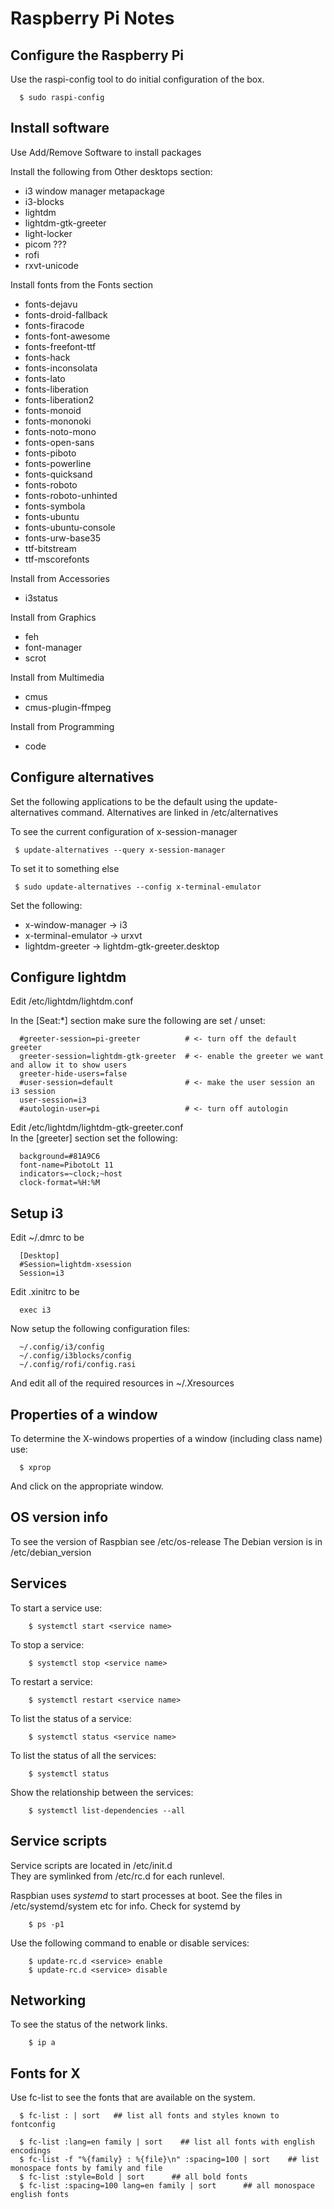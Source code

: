 Raspberry Pi Notes
==================

## Configure the Raspberry Pi ##

Use the raspi-config tool to do initial configuration of the box.
~~~
  $ sudo raspi-config
~~~

## Install software ##

Use Add/Remove Software to install packages

Install the following from Other desktops section:
 * i3 window manager metapackage
 * i3-blocks
 * lightdm
 * lightdm-gtk-greeter
 * light-locker
 * picom ???
 * rofi
 * rxvt-unicode

Install fonts from the Fonts section
 * fonts-dejavu
 * fonts-droid-fallback
 * fonts-firacode
 * fonts-font-awesome
 * fonts-freefont-ttf
 * fonts-hack
 * fonts-inconsolata
 * fonts-lato
 * fonts-liberation
 * fonts-liberation2
 * fonts-monoid
 * fonts-mononoki
 * fonts-noto-mono
 * fonts-open-sans
 * fonts-piboto
 * fonts-powerline
 * fonts-quicksand
 * fonts-roboto
 * fonts-roboto-unhinted
 * fonts-symbola
 * fonts-ubuntu
 * fonts-ubuntu-console
 * fonts-urw-base35
 * ttf-bitstream
 * ttf-mscorefonts

Install from Accessories
 * i3status

Install from Graphics
 * feh
 * font-manager
 * scrot

Install from Multimedia
 * cmus
 * cmus-plugin-ffmpeg

Install from Programming
 * code

## Configure alternatives ##

Set the following applications to be the default using the update-alternatives command.
Alternatives are linked in /etc/alternatives

To see the current configuration of x-session-manager
~~~
 $ update-alternatives --query x-session-manager
~~~

To set it to something else 
~~~
 $ sudo update-alternatives --config x-terminal-emulator
~~~

Set the following:
 * x-window-manager -> i3
 * x-terminal-emulator -> urxvt
 * lightdm-greeter -> lightdm-gtk-greeter.desktop

## Configure lightdm ##

Edit /etc/lightdm/lightdm.conf  

In the [Seat:*] section make sure the following are set / unset:
~~~
  #greeter-session=pi-greeter          # <- turn off the default greeter
  greeter-session=lightdm-gtk-greeter  # <- enable the greeter we want and allow it to show users
  greeter-hide-users=false
  #user-session=default                # <- make the user session an i3 session
  user-session=i3
  #autologin-user=pi                   # <- turn off autologin
~~~

Edit /etc/lightdm/lightdm-gtk-greeter.conf  
In the [greeter] section set the following:
~~~
  background=#81A9C6
  font-name=PibotoLt 11
  indicators=~clock;~host
  clock-format=%H:%M
~~~

## Setup i3 ##
Edit ~/.dmrc to be 
~~~
  [Desktop]
  #Session=lightdm-xsession
  Session=i3
~~~

Edit .xinitrc to be 
~~~
  exec i3
~~~

Now setup the following configuration files:
~~~
  ~/.config/i3/config 
  ~/.config/i3blocks/config 
  ~/.config/rofi/config.rasi 
~~~

And edit all of the required resources in ~/.Xresources

## Properties of a window ##

To determine the X-windows properties of a window (including class name) use:
~~~
  $ xprop
~~~

And click on the appropriate window.

## OS version info ##

To see the version of Raspbian see /etc/os-release
The Debian version is in /etc/debian_version 

## Services ##

To start a service use:
~~~
    $ systemctl start <service name>
~~~

To stop a service:
~~~
    $ systemctl stop <service name>
~~~

To restart a service:
~~~
    $ systemctl restart <service name>
~~~

To list the status of a service:
~~~
    $ systemctl status <service name>
~~~

To list the status of all the services:
~~~
    $ systemctl status
~~~

Show the relationship between the services:
~~~
    $ systemctl list-dependencies --all
~~~

## Service scripts ##

Service scripts are located in /etc/init.d  
They are symlinked from /etc/rc<n>.d for each runlevel.

Raspbian uses *systemd* to start processes at boot. See the files in /etc/systemd/system etc for info.
Check for systemd by
~~~
    $ ps -p1
~~~

Use the following command to enable or disable services:
~~~
    $ update-rc.d <service> enable 
    $ update-rc.d <service> disable 
~~~

## Networking ##

To see the status of the network  links.
~~~
    $ ip a
~~~

## Fonts for X ##
Use fc-list to see the fonts that are available on the system.
~~~
  $ fc-list : | sort   ## list all fonts and styles known to fontconfig

  $ fc-list :lang=en family | sort    ## list all fonts with english encodings
  $ fc-list -f "%{family} : %{file}\n" :spacing=100 | sort    ## list monospace fonts by family and file
  $ fc-list :style=Bold | sort      ## all bold fonts
  $ fc-list :spacing=100 lang=en family | sort      ## all monospace english fonts
~~~
